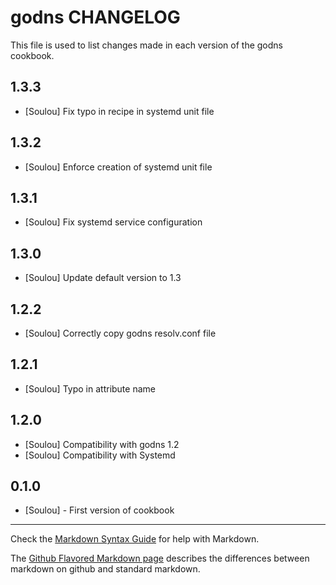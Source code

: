 godns CHANGELOG
=================

This file is used to list changes made in each version of the godns cookbook.

1.3.3
-----

- [Soulou] Fix typo in recipe in systemd unit file

1.3.2
-----

- [Soulou] Enforce creation of systemd unit file

1.3.1
-----

- [Soulou] Fix systemd service configuration

1.3.0
-----

- [Soulou] Update default version to 1.3

1.2.2
-----

- [Soulou] Correctly copy godns resolv.conf file

1.2.1
-----

- [Soulou] Typo in attribute name

1.2.0
-----

- [Soulou] Compatibility with godns 1.2
- [Soulou] Compatibility with Systemd

0.1.0
-----
- [Soulou] - First version of cookbook

- - -
Check the [Markdown Syntax Guide](http://daringfireball.net/projects/markdown/syntax) for help with Markdown.

The [Github Flavored Markdown page](http://github.github.com/github-flavored-markdown/) describes the differences between markdown on github and standard markdown.
